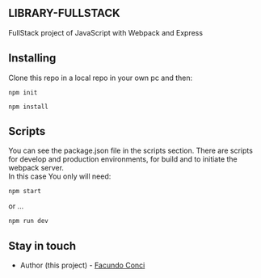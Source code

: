 ## LIBRARY-FULLSTACK

FullStack project of JavaScript with Webpack and Express

## Installing

Clone this repo in a local repo in your own pc and then:

```
npm init
```

```
npm install
```

## Scripts

You can see the package.json file in the scripts section. There are scripts for develop and production environments, for build and to initiate the webpack server. <br />
In this case You only will need: <br/>

```
npm start
```

or ...

```
npm run dev
```

## Stay in touch

- Author (this project) - [Facundo Conci](https://www.linkedin.com/in/facundo-ignacio-conci-caceres/)
